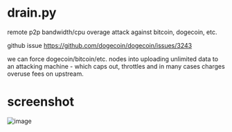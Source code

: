 # drain.py
remote p2p bandwidth/cpu overage attack against bitcoin, dogecoin, etc.

github issue https://github.com/dogecoin/dogecoin/issues/3243

we can force dogecoin/bitcoin/etc. nodes into uploading unlimited data to an attacking machine - which caps out, throttles and in many cases charges overuse fees on upstream.

# screenshot
![image](https://user-images.githubusercontent.com/38997186/231598310-a5a06a8c-33ac-4f72-893c-89d2d2f97279.png)
